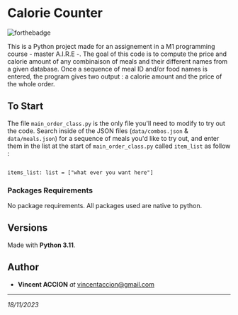 # Calorie Counter

![forthebadge](https://www.python.org/static/community_logos/python-logo-master-v3-TM-flattened.png)

This is a Python project made for an assignement in a M1 programming course - master A.I.R.E -. The goal of this code is to compute the price and calorie amount of any combinaison of meals and their different names from a given database. Once a sequence of meal ID and/or food names is entered, the program gives two output : a calorie amount and the price of the whole order. 

## To Start

The file ``main_order_class.py`` is the only file you'll need to modify to try out the code. Search inside of the JSON files (``data/combos.json`` & ``data/meals.json``) for a sequence of meals you'd like to try out, and enter them in the list at the start of  ``main_order_class.py`` called ``item_list`` as follow :
```

items_list: list = ["what ever you want here"]

```

### Packages Requirements

No package requirements. All packages used are native to python.

## Versions
Made with **Python 3.11**.

## Author
* **Vincent ACCION** _at_ [vincentaccion@gmail.com](mailto:vincentaccion@gmail.com)


***

_18/11/2023_
